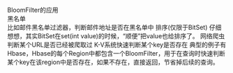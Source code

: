 #
BloomFilter的应用  
黑名单  
比如邮件黑名单过滤器，判断邮件地址是否在黑名单中
排序(仅限于BitSet)
仔细想想，其实BitSet在set(int value)的时候，“顺便”把value也给排序了。
网络爬虫
判断某个URL是否已经被爬取过
K-V系统快速判断某个key是否存在
典型的例子有Hbase，Hbase的每个Region中都包含一个BloomFilter，用于在查询时快速判断某个key在该region中是否存在，如果不存在，直接返回，节省掉后续的查询。
